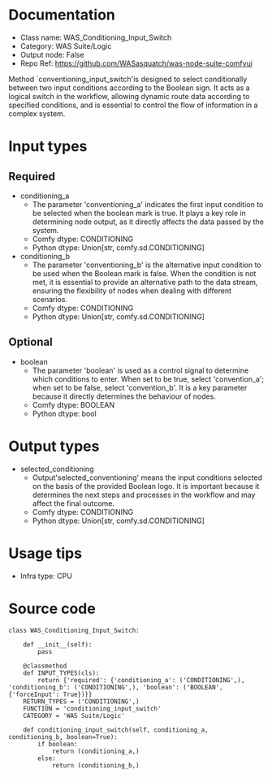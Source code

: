 # Documentation
- Class name: WAS_Conditioning_Input_Switch
- Category: WAS Suite/Logic
- Output node: False
- Repo Ref: https://github.com/WASasquatch/was-node-suite-comfyui

Method `conventioning_input_switch'is designed to select conditionally between two input conditions according to the Boolean sign. It acts as a logical switch in the workflow, allowing dynamic route data according to specified conditions, and is essential to control the flow of information in a complex system.

# Input types
## Required
- conditioning_a
    - The parameter 'conventioning_a' indicates the first input condition to be selected when the boolean mark is true. It plays a key role in determining node output, as it directly affects the data passed by the system.
    - Comfy dtype: CONDITIONING
    - Python dtype: Union[str, comfy.sd.CONDITIONING]
- conditioning_b
    - The parameter 'conventioning_b' is the alternative input condition to be used when the Boolean mark is false. When the condition is not met, it is essential to provide an alternative path to the data stream, ensuring the flexibility of nodes when dealing with different scenarios.
    - Comfy dtype: CONDITIONING
    - Python dtype: Union[str, comfy.sd.CONDITIONING]
## Optional
- boolean
    - The parameter 'boolean' is used as a control signal to determine which conditions to enter. When set to be true, select 'convention_a'; when set to be false, select 'convention_b'. It is a key parameter because it directly determines the behaviour of nodes.
    - Comfy dtype: BOOLEAN
    - Python dtype: bool

# Output types
- selected_conditioning
    - Output'selected_conventioning' means the input conditions selected on the basis of the provided Boolean logo. It is important because it determines the next steps and processes in the workflow and may affect the final outcome.
    - Comfy dtype: CONDITIONING
    - Python dtype: Union[str, comfy.sd.CONDITIONING]

# Usage tips
- Infra type: CPU

# Source code
```
class WAS_Conditioning_Input_Switch:

    def __init__(self):
        pass

    @classmethod
    def INPUT_TYPES(cls):
        return {'required': {'conditioning_a': ('CONDITIONING',), 'conditioning_b': ('CONDITIONING',), 'boolean': ('BOOLEAN', {'forceInput': True})}}
    RETURN_TYPES = ('CONDITIONING',)
    FUNCTION = 'conditioning_input_switch'
    CATEGORY = 'WAS Suite/Logic'

    def conditioning_input_switch(self, conditioning_a, conditioning_b, boolean=True):
        if boolean:
            return (conditioning_a,)
        else:
            return (conditioning_b,)
```